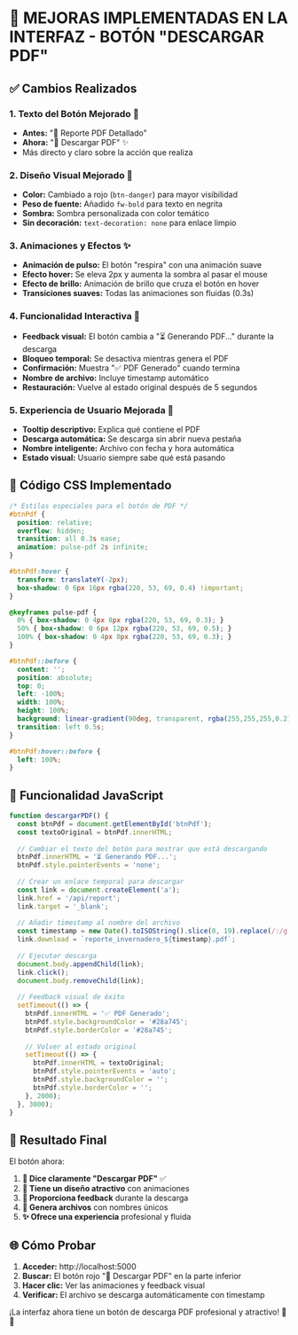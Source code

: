 # 🎨 MEJORAS IMPLEMENTADAS EN LA INTERFAZ - BOTÓN "DESCARGAR PDF"

## ✅ Cambios Realizados

### 1. **Texto del Botón Mejorado** 📝
- **Antes:** "📄 Reporte PDF Detallado"
- **Ahora:** "📄 Descargar PDF" ✨
- Más directo y claro sobre la acción que realiza

### 2. **Diseño Visual Mejorado** 🎨
- **Color:** Cambiado a rojo (`btn-danger`) para mayor visibilidad
- **Peso de fuente:** Añadido `fw-bold` para texto en negrita
- **Sombra:** Sombra personalizada con color temático
- **Sin decoración:** `text-decoration: none` para enlace limpio

### 3. **Animaciones y Efectos** ✨
- **Animación de pulso:** El botón "respira" con una animación suave
- **Efecto hover:** Se eleva 2px y aumenta la sombra al pasar el mouse
- **Efecto de brillo:** Animación de brillo que cruza el botón en hover
- **Transiciones suaves:** Todas las animaciones son fluidas (0.3s)

### 4. **Funcionalidad Interactiva** 🔧
- **Feedback visual:** El botón cambia a "⏳ Generando PDF..." durante la descarga
- **Bloqueo temporal:** Se desactiva mientras genera el PDF
- **Confirmación:** Muestra "✅ PDF Generado" cuando termina
- **Nombre de archivo:** Incluye timestamp automático
- **Restauración:** Vuelve al estado original después de 5 segundos

### 5. **Experiencia de Usuario Mejorada** 🌟
- **Tooltip descriptivo:** Explica qué contiene el PDF
- **Descarga automática:** Se descarga sin abrir nueva pestaña
- **Nombre inteligente:** Archivo con fecha y hora automática
- **Estado visual:** Usuario siempre sabe qué está pasando

## 🎯 Código CSS Implementado

```css
/* Estilos especiales para el botón de PDF */
#btnPdf {
  position: relative;
  overflow: hidden;
  transition: all 0.3s ease;
  animation: pulse-pdf 2s infinite;
}

#btnPdf:hover {
  transform: translateY(-2px);
  box-shadow: 0 6px 16px rgba(220, 53, 69, 0.4) !important;
}

@keyframes pulse-pdf {
  0% { box-shadow: 0 4px 8px rgba(220, 53, 69, 0.3); }
  50% { box-shadow: 0 6px 12px rgba(220, 53, 69, 0.5); }
  100% { box-shadow: 0 4px 8px rgba(220, 53, 69, 0.3); }
}

#btnPdf::before {
  content: '';
  position: absolute;
  top: 0;
  left: -100%;
  width: 100%;
  height: 100%;
  background: linear-gradient(90deg, transparent, rgba(255,255,255,0.2), transparent);
  transition: left 0.5s;
}

#btnPdf:hover::before {
  left: 100%;
}
```

## 🚀 Funcionalidad JavaScript

```javascript
function descargarPDF() {
  const btnPdf = document.getElementById('btnPdf');
  const textoOriginal = btnPdf.innerHTML;
  
  // Cambiar el texto del botón para mostrar que está descargando
  btnPdf.innerHTML = '⏳ Generando PDF...';
  btnPdf.style.pointerEvents = 'none';
  
  // Crear un enlace temporal para descargar
  const link = document.createElement('a');
  link.href = '/api/report';
  link.target = '_blank';
  
  // Añadir timestamp al nombre del archivo
  const timestamp = new Date().toISOString().slice(0, 19).replace(/:/g, '-');
  link.download = `reporte_invernadero_${timestamp}.pdf`;
  
  // Ejecutar descarga
  document.body.appendChild(link);
  link.click();
  document.body.removeChild(link);
  
  // Feedback visual de éxito
  setTimeout(() => {
    btnPdf.innerHTML = '✅ PDF Generado';
    btnPdf.style.backgroundColor = '#28a745';
    btnPdf.style.borderColor = '#28a745';
    
    // Volver al estado original
    setTimeout(() => {
      btnPdf.innerHTML = textoOriginal;
      btnPdf.style.pointerEvents = 'auto';
      btnPdf.style.backgroundColor = '';
      btnPdf.style.borderColor = '';
    }, 2000);
  }, 3000);
}
```

## 📱 Resultado Final

El botón ahora:

1. **📄 Dice claramente "Descargar PDF"** ✅
2. **🎨 Tiene un diseño atractivo** con animaciones
3. **🔄 Proporciona feedback** durante la descarga
4. **📁 Genera archivos** con nombres únicos
5. **✨ Ofrece una experiencia** profesional y fluida

## 🌐 Cómo Probar

1. **Acceder:** http://localhost:5000
2. **Buscar:** El botón rojo "📄 Descargar PDF" en la parte inferior
3. **Hacer clic:** Ver las animaciones y feedback visual
4. **Verificar:** El archivo se descarga automáticamente con timestamp

¡La interfaz ahora tiene un botón de descarga PDF profesional y atractivo! 🌿🎉